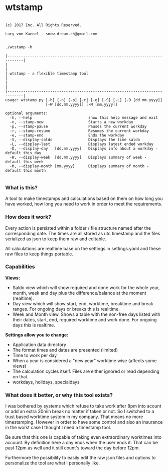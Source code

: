 # wtstamp

```

(c) 2017 Inc. All Rights Reserved.

Lucy von Kaenel - snow.dream.ch@gmail.com

```

```

./wtstamp -h

|-----------------------------------------------------------------------------|
|                                                                             |
| wtstamp - a flexible timestamp tool                                         |
|                                                                             |
|-----------------------------------------------------------------------------|
usage: wtstamp.py [-h] [-n] [-p] [-r] [-e] [-S] [-L] [-D [dd.mm.yyyy]]
                  [-W [dd.mm.yyyy]] [-M [mm.yyyy]]

optional arguments:
  -h, --help                         show this help message and exit
  -n, --stamp-new                    Starts a new workday
  -p, --stamp-pause                  Pauses the current workday
  -r, --stamp-resume                 Resumes the current workday
  -e, --stamp-end                    Ends the workday
  -S, --display-saldo                Displays the time saldo
  -L, --display-last                 Displays latest ended workday
  -D, --display-day   [dd.mm.yyyy]   Displays info about a workday - default this day
  -W, --display-week  [dd.mm.yyyy]   Displays summary of week - default this week
  -M, --display-month [mm.yyyy]      Displays summary of month - default this month


```

### What is this?

A tool to make timestamps and calculations based on them on how long you have worked,
how long you need to work in order to meet the requirements.


### How does it work?

Every action is persisted within a folder / file structure named
after the corresponding date. The times are all stored as utc timestamp
and the files serialized as json to keep them raw and editable.

All calculations are realtime base on the settings in settings.yaml and these raw files
to keep things portable.


### Capabilities

**Views:**

* Saldo view which will show required and done work for the whole year, month, week and day plus the difference/balance at the moment (realtime).
* Day view which will show start, end, worktime, breaktime and break ranges. For ongoing days or breaks this is realitime.
* Week and Month view. Shows a table with the non-free days listed with their dates, start, end, required worktime and work done. For ongoing days this is realtime.

**Settings allow you to change:**

* Application data directory
* The format times and dates are presented (limited)
* Time to work per day
* When a year is considered a "new year" worktime wise (affects some views)
* The calculation cycles itself. Files are either ignored or read depending on that.
* workdays, holidays, specialdays


### What does it better, or why this tool exists?

I was bothered by systems which refuse to take work after 8pm into acount
or add an extra 30min break no matter if taken or not. So I switched to 
a trust based worktime system in my company. That means no more timestamping.
However in order to have some control and also an insurance in the worst case
I thought I need a timestamp tool.

Be sure that this one is capable of taking even extraordinary worktimes into
account. By definition here a day ends when the user ends it. 
That can be past 12pm as well and it still count's toward the day before 12pm.

Furthermore the possibility to easily edit the raw json files and options
to personalize the tool are what I personally like.
